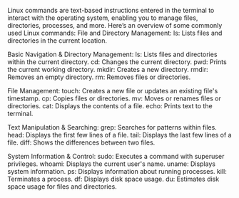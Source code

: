 
Linux commands are text-based instructions entered in the terminal to interact with the operating system, enabling you to manage files, directories, processes, and more. Here’s an overview of some commonly used Linux commands:
File and Directory Management:
ls: Lists files and directories in the current location.


Basic Navigation & Directory Management:
ls: Lists files and directories within the current directory.
cd: Changes the current directory.
pwd: Prints the current working directory.
mkdir: Creates a new directory.
rmdir: Removes an empty directory.
rm: Removes files or directories. 


File Management: 
touch: Creates a new file or updates an existing file's timestamp.
cp: Copies files or directories.
mv: Moves or renames files or directories.
cat: Displays the contents of a file.
echo: Prints text to the terminal. 


Text Manipulation & Searching:
grep: Searches for patterns within files.
head: Displays the first few lines of a file.
tail: Displays the last few lines of a file.
diff: Shows the differences between two files. 


System Information & Control:
sudo: Executes a command with superuser privileges.
whoami: Displays the current user's name.
uname: Displays system information.
ps: Displays information about running processes.
kill: Terminates a process.
df: Displays disk space usage.
du: Estimates disk space usage for files and directories. 



